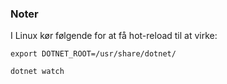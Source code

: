 ### Noter
I Linux kør følgende for at få hot-reload til at virke:

```
export DOTNET_ROOT=/usr/share/dotnet/
```

```
dotnet watch
```